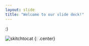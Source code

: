 ```yaml
---
layout: slide
title: "Welcome to our slide deck!"
---
```


:)

![skitchtocat](https://octodex.github.com/images/skitchtocat.png)
{: .center}
